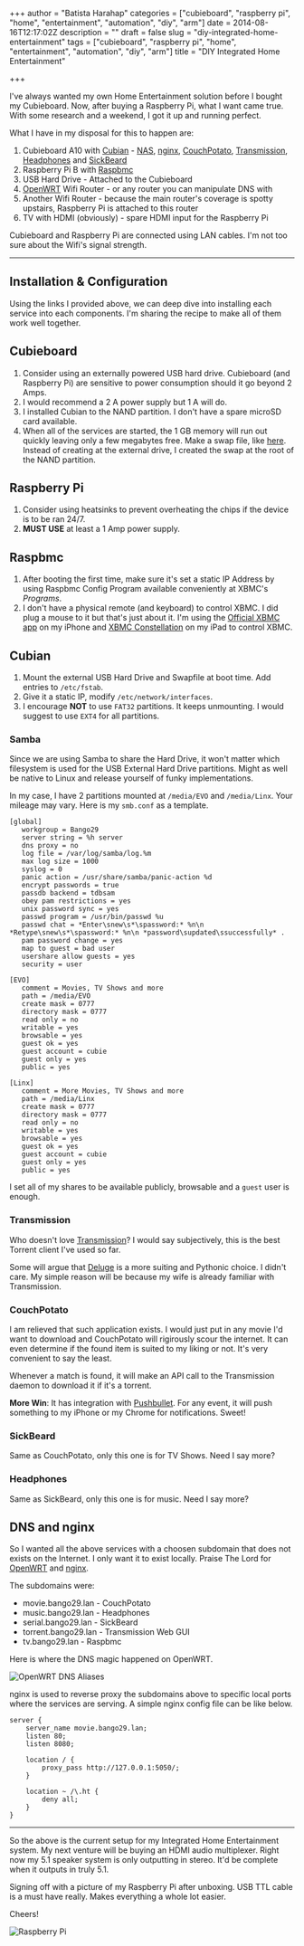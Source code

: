 +++
author = "Batista Harahap"
categories = ["cubieboard", "raspberry pi", "home", "entertainment", "automation", "diy", "arm"]
date = 2014-08-16T12:17:02Z
description = ""
draft = false
slug = "diy-integrated-home-entertainment"
tags = ["cubieboard", "raspberry pi", "home", "entertainment", "automation", "diy", "arm"]
title = "DIY Integrated Home Entertainment"

+++


I've always wanted my own Home Entertainment solution before I bought my Cubieboard. Now, after buying a Raspberry Pi, what I want came true. With some research and a weekend, I got it up and running perfect.

What I have in my disposal for this to happen are:

1. Cubieboard A10 with [Cubian](http://cubian.org) - [NAS](http://en.wikipedia.org/wiki/Network-attached_storage), [nginx](http://nginx.org), [CouchPotato](https://couchpota.to/), [Transmission](http://transmissionbt.com), [Headphones](https://github.com/rembo10/headphones) and [SickBeard](http://sickbeard.com/)
2. Raspberry Pi B with [Raspbmc](www.raspbmc.com)
3. USB Hard Drive - Attached to the Cubieboard
4. [OpenWRT](https://openwrt.org) Wifi Router - or any router you can manipulate DNS with
5. Another Wifi Router - because the main router's coverage is spotty upstairs, Raspberry Pi is attached to this router
6. TV with HDMI (obviously) - spare HDMI input for the Raspberry Pi

Cubieboard and Raspberry Pi are connected using LAN cables. I'm not too sure about the Wifi's signal strength.

---

## Installation & Configuration

Using the links I provided above, we can deep dive into installing each service into each components. I'm sharing the recipe to make all of them work well together.

## Cubieboard

1. Consider using an externally powered USB hard drive. Cubieboard (and Raspberry Pi) are sensitive to power consumption should it go beyond 2 Amps.
2. I would recommend a 2 A power supply but 1 A will do.
3. I installed Cubian to the NAND partition. I don't have a spare microSD card available.
4. When all of the services are started, the 1 GB memory will run out quickly leaving only a few megabytes free. Make a swap file, like [here](http://www.bango29.com/cubieboard-part-1/#swapfile). Instead of creating at the external drive, I created the swap at the root of the NAND partition.

## Raspberry Pi

1. Consider using heatsinks to prevent overheating the chips if the device is to be ran 24/7.
2. **MUST USE** at least a 1 Amp power supply.

## Raspbmc

1. After booting the first time, make sure it's set a static IP Address by using Raspbmc Config Program available conveniently at XBMC's *Programs*.
2. I don't have a physical remote (and keyboard) to control XBMC. I did plug a mouse to it but that's just about it. I'm using the [Official XBMC app](http://wiki.xbmc.org/index.php?title=Official_XBMC_Remote/iOS) on my iPhone and [XBMC Constellation](https://itunes.apple.com/id/app/xbmc-constellation/id437807301?mt=8) on my iPad to control XBMC.

## Cubian

1. Mount the external USB Hard Drive and Swapfile at boot time. Add entries to `/etc/fstab`.
2. Give it a static IP, modify `/etc/network/interfaces`.
3. I encourage **NOT** to use `FAT32` partitions. It keeps unmounting. I would suggest to use `EXT4` for all partitions.

### Samba

Since we are using Samba to share the Hard Drive, it won't matter which filesystem is used for the USB External Hard Drive partitions. Might as well be native to Linux and release yourself of funky implementations.

In my case, I have 2 partitions mounted at `/media/EVO` and `/media/Linx`. Your mileage may vary. Here is my `smb.conf` as a template.

```
[global]
   workgroup = Bango29
   server string = %h server
   dns proxy = no
   log file = /var/log/samba/log.%m
   max log size = 1000
   syslog = 0
   panic action = /usr/share/samba/panic-action %d
   encrypt passwords = true
   passdb backend = tdbsam
   obey pam restrictions = yes
   unix password sync = yes
   passwd program = /usr/bin/passwd %u
   passwd chat = *Enter\snew\s*\spassword:* %n\n *Retype\snew\s*\spassword:* %n\n *password\supdated\ssuccessfully* .
   pam password change = yes
   map to guest = bad user
   usershare allow guests = yes
   security = user

[EVO]
   comment = Movies, TV Shows and more
   path = /media/EVO
   create mask = 0777
   directory mask = 0777
   read only = no
   writable = yes
   browsable = yes
   guest ok = yes
   guest account = cubie
   guest only = yes
   public = yes

[Linx]
   comment = More Movies, TV Shows and more
   path = /media/Linx
   create mask = 0777
   directory mask = 0777
   read only = no
   writable = yes
   browsable = yes
   guest ok = yes
   guest account = cubie
   guest only = yes
   public = yes
```

I set all of my shares to be available publicly, browsable and a `guest` user is enough.

### Transmission

Who doesn't love [Transmission](http://www.transmission-bt.com)? I would say subjectively, this is the best Torrent client I've used so far.

Some will argue that [Deluge](http://deluge-torrent.org/) is a more suiting and Pythonic choice. I didn't care. My simple reason will be because my wife is already familiar with Transmission.

### CouchPotato

I am relieved that such application exists. I would just put in any movie I'd want to download and CouchPotato will rigirously scour the internet. It can even determine if the found item is suited to my liking or not. It's very convenient to say the least.

Whenever a match is found, it will make an API call to the Transmission daemon to download it if it's a torrent.

**More Win**: It has integration with [Pushbullet](http://pushbullet.com). For any event, it will push something to my iPhone or my Chrome for notifications. Sweet!

### SickBeard

Same as CouchPotato, only this one is for TV Shows. Need I say more?

### Headphones

Same as SickBeard, only this one is for music. Need I say more?

## DNS and nginx

So I wanted all the above services with a choosen subdomain that does not exists on the Internet. I only want it to exist locally. Praise The Lord for [OpenWRT](https://openwrt.org) and [nginx](http://nginx.org).

The subdomains were:

* movie.bango29.lan - CouchPotato
* music.bango29.lan - Headphones
* serial.bango29.lan - SickBeard
* torrent.bango29.lan - Transmission Web GUI
* tv.bango29.lan - Raspbmc

Here is where the DNS magic happened on OpenWRT.

![OpenWRT DNS Aliases](/content/images/2014/Aug/Screen-Shot-2014-08-17-at-2-03-55-AM.png)

nginx is used to reverse proxy the subdomains above to specific local ports where the services are serving. A simple nginx config file can be like below.

```
server {
	server_name movie.bango29.lan;
	listen 80;
	listen 8080;

	location / {
		proxy_pass http://127.0.0.1:5050/;
	}

	location ~ /\.ht {
		deny all;
	}
}
```

---

So the above is the current setup for my Integrated Home Entertainment system. My next venture will be buying an HDMI audio multiplexer. Right now my 5.1 speaker system is only outputting in stereo. It'd be complete when it outputs in truly 5.1.

Signing off with a picture of my Raspberry Pi after unboxing. USB TTL cable is a must have really. Makes everything a whole lot easier.

Cheers!

![Raspberry Pi](/content/images/2014/Aug/rpi.jpg)